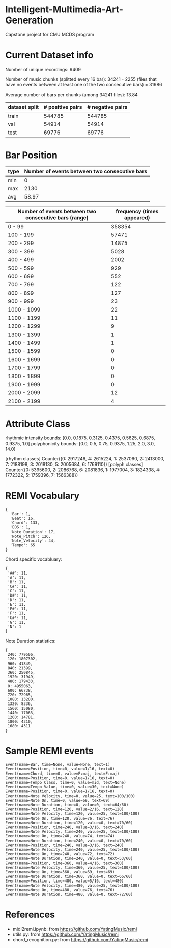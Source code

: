 # Intelligent-Multimedia-Art-Generation
Capstone project for CMU MCDS program

# Current Dataset info
Number of unique recordings: 9409

Number of music chunks (splitted every 16 bar): 34241 - 2255 (files that have no events between at least one of the two consecutive bars) = 31986

Average number of bars per chunks (among 34241 files): 13.84

dataset split | # positive pairs | # negative pairs
--- | --- | --- 
train | 544785 | 544785
val | 54914 | 54914
test | 69776 | 69776

# Bar Position

type | Number of events between two consecutive bars
--- | --- 
min | 0
max| 2130
avg | 58.97

Number of events between two consecutive bars (range) | frequency (times appeared)
--- | --- 
0 - 99 | 358354
100 - 199| 57471
200 - 299 | 14875
300 - 399 | 5028
400 - 499 | 2002
500 - 599 | 929
600 - 699 | 552
700 - 799 | 122
800 - 899 | 127
900 - 999 | 23
1000 - 1099 | 22
1100 - 1199 | 11
1200 - 1299 | 9
1300 - 1399 | 1
1400 - 1499 | 1
1500 - 1599 | 0
1600 - 1699 | 0
1700 - 1799 | 0
1800 - 1899 | 0
1900 - 1999 | 0
2000 - 2099 | 12
2100 - 2199 | 4

# Attribute Class

rhythmic intensity bounds: [0.0, 0.1875, 0.3125, 0.4375, 0.5625, 0.6875, 0.9375, 1.0]
polyphonicity bounds: [0.0, 0.5, 0.75, 0.9375, 1.25, 2.0, 3.0, 14.0]

[rhythm classes] Counter({0: 2917246, 4: 2615224, 1: 2537060, 2: 2413000, 7: 2188198, 3: 2018130, 5: 2005684, 6: 1769110})
[polyph classes] Counter({0: 5395600, 2: 2086768, 6: 2081836, 1: 1977004, 3: 1824338, 4: 1772322, 5: 1759396, 7: 1566388})

# REMI Vocabulary
 ```
 {
   'Bar': 1,
   'Beat': 16,
   'Chord': 133,
   'EOS': 1,
   'Note_Duration': 17,
   'Note_Pitch': 126,
   'Note_Velocity': 44,
   'Tempo': 65
 }
 ```
Chord specific vocabluary:
 ```
 {
  'A#': 11,
  'A': 11,
  'B': 11,
  'C#': 11,
  'C': 11,
  'D#': 11,
  'D': 11,
  'E': 11,
  'F#': 11,
  'F': 11,
  'G#': 11,
  'G': 11,
  'N': 1
 }
 ```
Note Duration statistics:
 ```
{
  240: 779506,
  120: 1807302,
  960: 41849,
  840: 21399,
  360: 250845,
  1920: 31949,
  480: 179433,
  0: 4955063,
  600: 66738,
  720: 72965,
  1080: 13200,
  1320: 8336,
  1560: 15080,
  1440: 17063,
  1200: 14781,
  1800: 4310,
  1680: 4311
}
```
 
# Sample REMI events
```
Event(name=Bar, time=None, value=None, text=1)
Event(name=Position, time=0, value=1/16, text=0)
Event(name=Chord, time=0, value=F:maj, text=F:maj)
Event(name=Position, time=0, value=1/16, text=0)
Event(name=Tempo Class, time=0, value=mid, text=None)
Event(name=Tempo Value, time=0, value=30, text=None)
Event(name=Position, time=0, value=1/16, text=0)
Event(name=Note Velocity, time=0, value=25, text=100/100)
Event(name=Note On, time=0, value=69, text=69)
Event(name=Note Duration, time=0, value=0, text=64/60)
Event(name=Position, time=120, value=2/16, text=120)
Event(name=Note Velocity, time=120, value=25, text=100/100)
Event(name=Note On, time=120, value=76, text=76)
Event(name=Note Duration, time=120, value=0, text=70/60)
Event(name=Position, time=240, value=3/16, text=240)
Event(name=Note Velocity, time=240, value=25, text=100/100)
Event(name=Note On, time=240, value=74, text=74)
Event(name=Note Duration, time=240, value=0, text=70/60)
Event(name=Position, time=240, value=3/16, text=240)
Event(name=Note Velocity, time=240, value=25, text=100/100)
Event(name=Note On, time=240, value=72, text=72)
Event(name=Note Duration, time=240, value=0, text=53/60)
Event(name=Position, time=360, value=4/16, text=360)
Event(name=Note Velocity, time=360, value=25, text=100/100)
Event(name=Note On, time=360, value=69, text=69)
Event(name=Note Duration, time=360, value=0, text=66/60)
Event(name=Position, time=480, value=5/16, text=480)
Event(name=Note Velocity, time=480, value=25, text=100/100)
Event(name=Note On, time=480, value=76, text=76)
Event(name=Note Duration, time=480, value=0, text=72/60)
```

# References
- midi2remi.ipynb: from https://github.com/YatingMusic/remi
- utils.py: from https://github.com/YatingMusic/remi
- chord_recognition.py: from https://github.com/YatingMusic/remi
